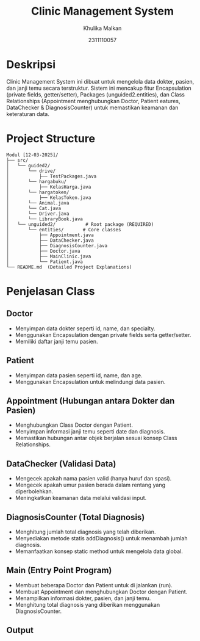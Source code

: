 # <h1 align="center">Clinic Management System</h1>
<p align="center">Khulika Malkan</p>
<p align="center">2311110057</p>

# Deskripsi
Clinic Management System ini dibuat untuk mengelola data dokter, pasien, dan janji temu secara terstruktur. Sistem ini mencakup fitur Encapsulation (private fields, getter/setter), Packages (unguided2.entities), dan Class Relationships (Appointment menghubungkan Doctor, Patient eatures, DataChecker & DiagnosisCounter) untuk memastikan keamanan dan keteraturan data.

# Project Structure
```
Modul [12-03-2025]/
├── src/
│   └── guided2/
│       └── drive/
│           ├── TestPackages.java
│       └── hargabuku/
│           ├── KelasHarga.java
│       └── hargatoken/
│           ├── KelasToken.java
│       └── Animal.java
│       └── Cat.java
│       └── Driver.java
│       └── LibraryBook.java
│   └── unguided2/           # Root package (REQUIRED)
│       └── entities/       # Core classes
│           ├── Appointment.java
│           ├── DataChecker.java
│           ├── DiagnosisCounter.java
│           ├── Doctor.java
│           ├── MainClinic.java
│           └── Patient.java
└── README.md  (Detailed Project Explanations)
```

# Penjelasan Class
## Doctor
- Menyimpan data dokter seperti id, name, dan specialty.
- Menggunakan Encapsulation dengan private fields serta getter/setter.
- Memiliki daftar janji temu pasien.

## Patient
- Menyimpan data pasien seperti id, name, dan age.
- Menggunakan Encapsulation untuk melindungi data pasien.

## Appointment (Hubungan antara Dokter dan Pasien)
- Menghubungkan Class Doctor dengan Patient.
- Menyimpan informasi janji temu seperti date dan diagnosis.
- Memastikan hubungan antar objek berjalan sesuai konsep Class Relationships.

## DataChecker (Validasi Data)
- Mengecek apakah nama pasien valid (hanya huruf dan spasi).
- Mengecek apakah umur pasien berada dalam rentang yang diperbolehkan.
- Meningkatkan keamanan data melalui validasi input.

## DiagnosisCounter (Total Diagnosis)
- Menghitung jumlah total diagnosis yang telah diberikan.
- Menyediakan metode statis addDiagnosis() untuk menambah jumlah diagnosis.
- Memanfaatkan konsep static method untuk mengelola data global.

## Main (Entry Point Program)
- Membuat beberapa Doctor dan Patient untuk di jalankan (run).
- Membuat Appointment dan menghubungkan Doctor dengan Patient.
- Menampilkan informasi dokter, pasien, dan janji temu.
- Menghitung total diagnosis yang diberikan menggunakan DiagnosisCounter.

## Output
